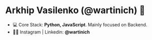<h1 align="left">Arkhip Vasilenko (@wartinich) 👋</h1>

- 💻 Core Stack: **Python, JavaScript**. Mainly focused on Backend.
- 👨‍💻 Instagram | Linkedin: **@wartinich**


